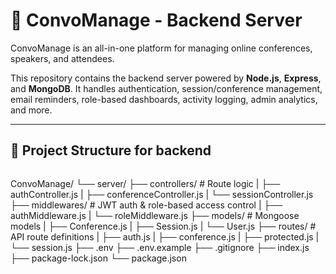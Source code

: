 # 📡 ConvoManage - Backend Server

ConvoManage is an all-in-one platform for managing online conferences, speakers, and attendees.

This repository contains the backend server powered by **Node.js**, **Express**, and **MongoDB**. It handles authentication, session/conference management, email reminders, role-based dashboards, activity logging, admin analytics, and more.

---

## 📁 Project Structure for backend
```

```
ConvoManage/
    └── server/
            ├── controllers/ # Route logic
            |     ├── authController.js 
            |     ├── conferenceController.js
            |     └── sessionController.js
            ├── middlewares/ # JWT auth & role-based access control
            |     ├── authMiddleware.js
            |     └── roleMiddleware.js 
            ├── models/ # Mongoose models
            |     ├── Conference.js
            |     ├── Session.js
            |     └── User.js
            ├── routes/ # API route definitions
            |     ├── auth.js
            |     ├── conference.js
            |     ├── protected.js
            |     └── session.js
            ├── .env
            ├── .env.example
            ├── .gitignore
            ├── index.js
            ├── package-lock.json
            └── package.json
```